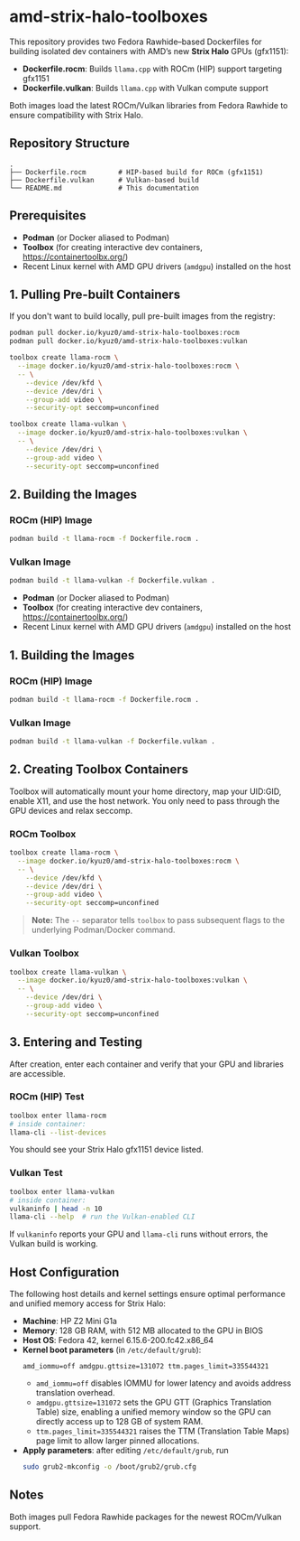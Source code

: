 # amd-strix-halo-toolboxes

This repository provides two Fedora Rawhide–based Dockerfiles for building isolated dev containers with AMD’s new **Strix Halo** GPUs (gfx1151):

- **Dockerfile.rocm**: Builds `llama.cpp` with ROCm (HIP) support targeting gfx1151
- **Dockerfile.vulkan**: Builds `llama.cpp` with Vulkan compute support

Both images load the latest ROCm/Vulkan libraries from Fedora Rawhide to ensure compatibility with Strix Halo.

## Repository Structure

```
.
├── Dockerfile.rocm        # HIP-based build for ROCm (gfx1151)
├── Dockerfile.vulkan      # Vulkan-based build
└── README.md              # This documentation
```

## Prerequisites

- **Podman** (or Docker aliased to Podman)
- **Toolbox** (for creating interactive dev containers, https://containertoolbx.org/)
- Recent Linux kernel with AMD GPU drivers (`amdgpu`) installed on the host

## 1. Pulling Pre-built Containers

If you don't want to build locally, pull pre-built images from the registry:

```bash
podman pull docker.io/kyuz0/amd-strix-halo-toolboxes:rocm
podman pull docker.io/kyuz0/amd-strix-halo-toolboxes:vulkan
```

```bash
toolbox create llama-rocm \
  --image docker.io/kyuz0/amd-strix-halo-toolboxes:rocm \
  -- \
    --device /dev/kfd \
    --device /dev/dri \
    --group-add video \
    --security-opt seccomp=unconfined
```

```bash
toolbox create llama-vulkan \
  --image docker.io/kyuz0/amd-strix-halo-toolboxes:vulkan \
  -- \
    --device /dev/dri \
    --group-add video \
    --security-opt seccomp=unconfined
```

## 2. Building the Images

### ROCm (HIP) Image

```bash
podman build -t llama-rocm -f Dockerfile.rocm .
```

### Vulkan Image

```bash
podman build -t llama-vulkan -f Dockerfile.vulkan .
```


- **Podman** (or Docker aliased to Podman)
- **Toolbox** (for creating interactive dev containers, https://containertoolbx.org/)
- Recent Linux kernel with AMD GPU drivers (`amdgpu`) installed on the host

## 1. Building the Images

### ROCm (HIP) Image

```bash
podman build -t llama-rocm -f Dockerfile.rocm .
```

### Vulkan Image

```bash
podman build -t llama-vulkan -f Dockerfile.vulkan .
```

## 2. Creating Toolbox Containers

Toolbox will automatically mount your home directory, map your UID:GID, enable X11, and use the host network. You only need to pass through the GPU devices and relax seccomp.

### ROCm Toolbox

```bash
toolbox create llama-rocm \
  --image docker.io/kyuz0/amd-strix-halo-toolboxes:rocm \
  -- \
    --device /dev/kfd \
    --device /dev/dri \
    --group-add video \
    --security-opt seccomp=unconfined
```

> **Note:** The `--` separator tells `toolbox` to pass subsequent flags to the underlying Podman/Docker command.

### Vulkan Toolbox

```bash
toolbox create llama-vulkan \
  --image docker.io/kyuz0/amd-strix-halo-toolboxes:vulkan \
  -- \
    --device /dev/dri \
    --group-add video \
    --security-opt seccomp=unconfined
```

## 3. Entering and Testing

After creation, enter each container and verify that your GPU and libraries are accessible.

### ROCm (HIP) Test

```bash
toolbox enter llama-rocm
# inside container:
llama-cli --list-devices
```

You should see your Strix Halo gfx1151 device listed.

### Vulkan Test

```bash
toolbox enter llama-vulkan
# inside container:
vulkaninfo | head -n 10
llama-cli --help  # run the Vulkan-enabled CLI
```

If `vulkaninfo` reports your GPU and `llama-cli` runs without errors, the Vulkan build is working.

## Host Configuration

The following host details and kernel settings ensure optimal performance and unified memory access for Strix Halo:

- **Machine**: HP Z2 Mini G1a  
- **Memory**: 128 GB RAM, with 512 MB allocated to the GPU in BIOS  
- **Host OS**: Fedora 42, kernel 6.15.6-200.fc42.x86_64  
- **Kernel boot parameters** (in `/etc/default/grub`):  
  ```text
  amd_iommu=off amdgpu.gttsize=131072 ttm.pages_limit=335544321
  ```  
  - `amd_iommu=off` disables IOMMU for lower latency and avoids address translation overhead.  
  - `amdgpu.gttsize=131072` sets the GPU GTT (Graphics Translation Table) size, enabling a unified memory window so the GPU can directly access up to 128 GB of system RAM.  
  - `ttm.pages_limit=335544321` raises the TTM (Translation Table Maps) page limit to allow larger pinned allocations.  
- **Apply parameters**: after editing `/etc/default/grub`, run  
  ```bash
  sudo grub2-mkconfig -o /boot/grub2/grub.cfg
  ```  

## Notes

Both images pull Fedora Rawhide packages for the newest ROCm/Vulkan support.
